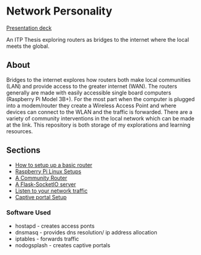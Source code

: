 # Network Personality
[Presentation deck](https://bridges-to-the-internet.herokuapp.com/)

An ITP Thesis exploring routers as bridges to the internet where the local meets the global.

## About

Bridges to the internet explores how routers both make local communities (LAN) and provide access to the greater internet (WAN). The routers generally are made with easily accessible single board computers (Raspberry Pi Model 3B+). For the most part when the computer is plugged into a modem/router they create a Wireless Access Point and where devices can connect to the WLAN and the traffic is forwarded. There are a variety of community interventions in the local network which can be made at the link. This repository is both storage of my explorations and learning resources.

## Sections
- [How to setup up a basic router](https://github.com/Emceelamb/network-routers/tree/master/basic_router)
- [Raspberry Pi Linux Setups](https://github.com/Emceelamb/network-routers/tree/master/raspberrypi_installation)
- [A Community Router](https://github.com/Emceelamb/network-routers/tree/master/community-router)
- [A Flask-SocketIO server](https://github.com/Emceelamb/network-routers/tree/master/flask-pcap)
- [Listen to your network traffic](https://github.com/Emceelamb/network-routers/tree/master/listen-routera)
- [Captive portal Setup](https://github.com/Emceelamb/network-routers/tree/master/nodogsplash)

### Software Used
- hostapd - creates access ponts
- dnsmasq - provides dns resolution/ ip address allocation
- iptables - forwards traffic
- nodogsplash - creates captive portals
